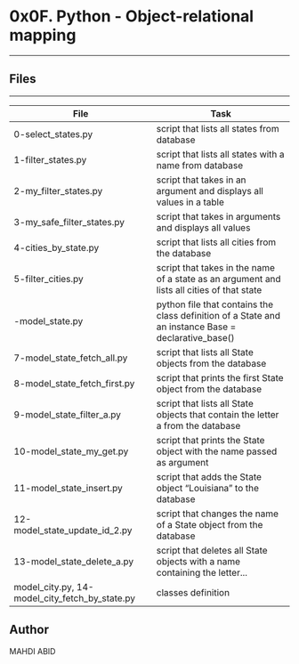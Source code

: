 # 0x0F. Python - Object-relational mapping
---
## Files
---
File|Task
---|---
0-select_states.py | script that lists all states from database
1-filter_states.py | script that lists all states with a name from database
2-my_filter_states.py | script that takes in an argument and displays all values in a table
3-my_safe_filter_states.py | script that takes in arguments and displays all values
4-cities_by_state.py | script that lists all cities from the database
5-filter_cities.py | script that takes in the name of a state as an argument and lists all cities of that state
-model_state.py | python file that contains the class definition of a State and an instance Base = declarative_base()
7-model_state_fetch_all.py | script that lists all State objects from the database 
8-model_state_fetch_first.py | script that prints the first State object from the database 
9-model_state_filter_a.py | script that lists all State objects that contain the letter a from the database
10-model_state_my_get.py | script that prints the State object with the name passed as argument
11-model_state_insert.py | script that adds the State object “Louisiana” to the database 
12-model_state_update_id_2.py | script that changes the name of a State object from the database 
13-model_state_delete_a.py | script that deletes all State objects with a name containing the letter...
model_city.py, 14-model_city_fetch_by_state.py | classes definition


## Author
MAHDI ABID
